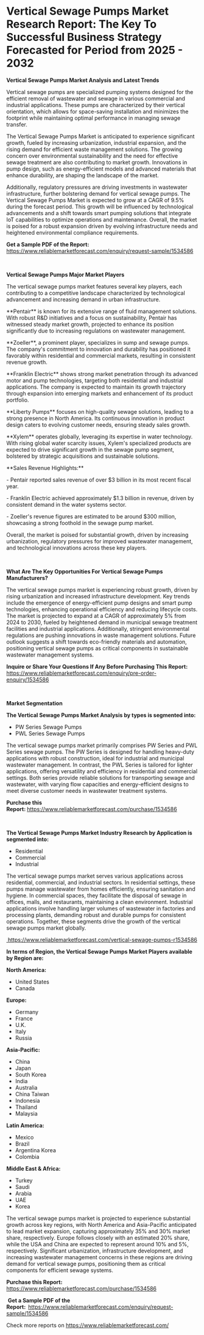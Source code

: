 <p><h1>Vertical Sewage Pumps Market Research Report: The Key To Successful Business Strategy Forecasted for Period from 2025 - 2032</h1></p><p><strong>Vertical Sewage Pumps Market Analysis and Latest Trends</strong></p>
<p><p>Vertical sewage pumps are specialized pumping systems designed for the efficient removal of wastewater and sewage in various commercial and industrial applications. These pumps are characterized by their vertical orientation, which allows for space-saving installation and minimizes the footprint while maintaining optimal performance in managing sewage transfer.</p><p>The Vertical Sewage Pumps Market is anticipated to experience significant growth, fueled by increasing urbanization, industrial expansion, and the rising demand for efficient waste management solutions. The growing concern over environmental sustainability and the need for effective sewage treatment are also contributing to market growth. Innovations in pump design, such as energy-efficient models and advanced materials that enhance durability, are shaping the landscape of the market. </p><p>Additionally, regulatory pressures are driving investments in wastewater infrastructure, further bolstering demand for vertical sewage pumps. The Vertical Sewage Pumps Market is expected to grow at a CAGR of 9.5% during the forecast period. This growth will be influenced by technological advancements and a shift towards smart pumping solutions that integrate IoT capabilities to optimize operations and maintenance. Overall, the market is poised for a robust expansion driven by evolving infrastructure needs and heightened environmental compliance requirements.</p></p>
<p><strong>Get a Sample PDF of the Report:&nbsp;</strong> <a href="https://www.reliablemarketforecast.com/enquiry/request-sample/1534586?utm_campaign=2783&utm_medium=2&utm_source=Github&utm_content=ia&utm_term=08042025&utm_id=vertical-sewage-pumps">https://www.reliablemarketforecast.com/enquiry/request-sample/1534586</a></p>
<p>&nbsp;</p>
<p><strong>Vertical Sewage Pumps Major Market Players</strong></p>
<p><p>The vertical sewage pumps market features several key players, each contributing to a competitive landscape characterized by technological advancement and increasing demand in urban infrastructure.</p><p>**Pentair** is known for its extensive range of fluid management solutions. With robust R&D initiatives and a focus on sustainability, Pentair has witnessed steady market growth, projected to enhance its position significantly due to increasing regulations on wastewater management.</p><p>**Zoeller**, a prominent player, specializes in sump and sewage pumps. The company's commitment to innovation and durability has positioned it favorably within residential and commercial markets, resulting in consistent revenue growth.</p><p>**Franklin Electric** shows strong market penetration through its advanced motor and pump technologies, targeting both residential and industrial applications. The company is expected to maintain its growth trajectory through expansion into emerging markets and enhancement of its product portfolio.</p><p>**Liberty Pumps** focuses on high-quality sewage solutions, leading to a strong presence in North America. Its continuous innovation in product design caters to evolving customer needs, ensuring steady sales growth.</p><p>**Xylem** operates globally, leveraging its expertise in water technology. With rising global water scarcity issues, Xylem's specialized products are expected to drive significant growth in the sewage pump segment, bolstered by strategic acquisitions and sustainable solutions.</p><p>**Sales Revenue Highlights:**  </p><p>- Pentair reported sales revenue of over $3 billion in its most recent fiscal year.  </p><p>- Franklin Electric achieved approximately $1.3 billion in revenue, driven by consistent demand in the water systems sector.  </p><p>- Zoeller's revenue figures are estimated to be around $300 million, showcasing a strong foothold in the sewage pump market.</p><p>Overall, the market is poised for substantial growth, driven by increasing urbanization, regulatory pressures for improved wastewater management, and technological innovations across these key players.</p></p>
<p>&nbsp;</p>
<p><strong>What Are The Key Opportunities For Vertical Sewage Pumps Manufacturers?</strong></p>
<p><p>The vertical sewage pumps market is experiencing robust growth, driven by rising urbanization and increased infrastructure development. Key trends include the emergence of energy-efficient pump designs and smart pump technologies, enhancing operational efficiency and reducing lifecycle costs. The market is projected to expand at a CAGR of approximately 5% from 2024 to 2030, fueled by heightened demand in municipal sewage treatment facilities and industrial applications. Additionally, stringent environmental regulations are pushing innovations in waste management solutions. Future outlook suggests a shift towards eco-friendly materials and automation, positioning vertical sewage pumps as critical components in sustainable wastewater management systems.</p></p>
<p><strong>Inquire or Share Your Questions If Any Before Purchasing This Report:</strong> <a href="https://www.reliablemarketforecast.com/enquiry/pre-order-enquiry/1534586?utm_campaign=2783&utm_medium=2&utm_source=Github&utm_content=ia&utm_term=08042025&utm_id=vertical-sewage-pumps">https://www.reliablemarketforecast.com/enquiry/pre-order-enquiry/1534586</a></p>
<p>&nbsp;</p>
<p><strong>Market Segmentation</strong></p>
<p><strong>The Vertical Sewage Pumps Market Analysis by types is segmented into:</strong></p>
<p><ul><li>PW Series Sewage Pumps</li><li>PWL Series Sewage Pumps</li></ul></p>
<p><p>The vertical sewage pumps market primarily comprises PW Series and PWL Series sewage pumps. The PW Series is designed for handling heavy-duty applications with robust construction, ideal for industrial and municipal wastewater management. In contrast, the PWL Series is tailored for lighter applications, offering versatility and efficiency in residential and commercial settings. Both series provide reliable solutions for transporting sewage and wastewater, with varying flow capacities and energy-efficient designs to meet diverse customer needs in wastewater treatment systems.</p></p>
<p><strong>Purchase this Report:&nbsp;</strong><a href="https://www.reliablemarketforecast.com/purchase/1534586?utm_campaign=2783&utm_medium=2&utm_source=Github&utm_content=ia&utm_term=08042025&utm_id=vertical-sewage-pumps">https://www.reliablemarketforecast.com/purchase/1534586</a></p>
<p>&nbsp;</p>
<p><strong>The Vertical Sewage Pumps Market Industry Research by Application is segmented into:</strong></p>
<p><ul><li>Residential</li><li>Commercial</li><li>Industrial</li></ul></p>
<p><p>The vertical sewage pumps market serves various applications across residential, commercial, and industrial sectors. In residential settings, these pumps manage wastewater from homes efficiently, ensuring sanitation and hygiene. In commercial spaces, they facilitate the disposal of sewage in offices, malls, and restaurants, maintaining a clean environment. Industrial applications involve handling larger volumes of wastewater in factories and processing plants, demanding robust and durable pumps for consistent operations. Together, these segments drive the growth of the vertical sewage pumps market globally.</p></p>
<p><a href="https://www.reliablemarketforecast.com/vertical-sewage-pumps-r1534586?utm_campaign=2783&utm_medium=2&utm_source=Github&utm_content=ia&utm_term=08042025&utm_id=vertical-sewage-pumps">&nbsp;https://www.reliablemarketforecast.com/vertical-sewage-pumps-r1534586</a></p>
<p><strong>In terms of Region, the Vertical Sewage Pumps Market Players available by Region are:</strong></p>
<p>
    <p> <strong> North America: </strong>
        <ul>
            <li>United States</li>
            <li>Canada</li>
        </ul>
        </p> 
    <p> <strong> Europe: </strong>
        <ul>
            <li>Germany</li>
            <li>France</li>
            <li>U.K.</li>
            <li>Italy</li>
            <li>Russia</li>
        </ul>
        </p> 
    <p> <strong> Asia-Pacific: </strong>
        <ul>
            <li>China</li>
            <li>Japan</li>
            <li>South Korea</li>
            <li>India</li>
            <li>Australia</li>
            <li>China Taiwan</li>
            <li>Indonesia</li>
            <li>Thailand</li>
            <li>Malaysia</li>
        </ul>
        </p> 
    <p> <strong> Latin America: </strong>
        <ul>
            <li>Mexico</li>
            <li>Brazil</li>
            <li>Argentina Korea</li>
            <li>Colombia</li>
        </ul>
        </p> 
    <p> <strong> Middle East & Africa: </strong>
        <ul>
            <li>Turkey</li>
            <li>Saudi</li>
            <li>Arabia</li>
            <li>UAE</li>
            <li>Korea</li>
        </ul>
    </p>
    </p>
<p><p>The vertical sewage pumps market is projected to experience substantial growth across key regions, with North America and Asia-Pacific anticipated to lead market expansion, capturing approximately 35% and 30% market share, respectively. Europe follows closely with an estimated 20% share, while the USA and China are expected to represent around 10% and 5%, respectively. Significant urbanization, infrastructure development, and increasing wastewater management concerns in these regions are driving demand for vertical sewage pumps, positioning them as critical components for efficient sewage systems.</p></p>
<p><strong>Purchase this Report: </strong><a href="https://www.reliablemarketforecast.com/purchase/1534586?utm_campaign=2783&utm_medium=2&utm_source=Github&utm_content=ia&utm_term=08042025&utm_id=vertical-sewage-pumps">https://www.reliablemarketforecast.com/purchase/1534586</a></p>
<p>&nbsp;<strong>Get a Sample PDF of the Report:&nbsp;&nbsp;</strong><a href="https://www.reliablemarketforecast.com/enquiry/request-sample/1534586?utm_campaign=2783&utm_medium=2&utm_source=Github&utm_content=ia&utm_term=08042025&utm_id=vertical-sewage-pumps">https://www.reliablemarketforecast.com/enquiry/request-sample/1534586</a></p>
<p><strong></strong></p>
<p>Check more reports on <a href="https://www.reliablemarketforecast.com/?utm_campaign=2783&utm_medium=2&utm_source=Github&utm_content=ia&utm_term=08042025&utm_id=vertical-sewage-pumps">https://www.reliablemarketforecast.com/</a></p>